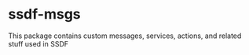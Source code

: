 # ssdf-msgs
This package contains custom messages, services, actions, and related stuff used in SSDF
